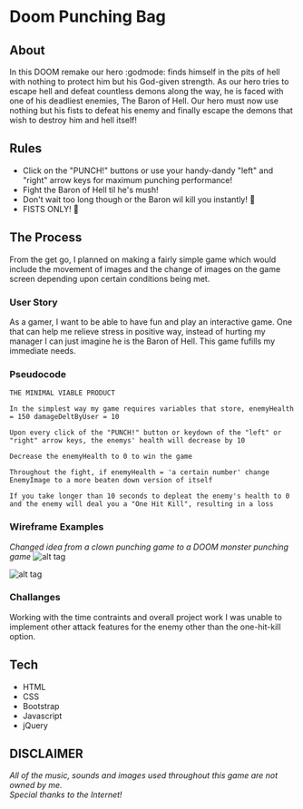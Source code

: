 # Doom Punching Bag

## About

In this DOOM remake our hero :godmode: finds himself in the pits of hell with nothing to protect him but his God-given strength. As our hero tries to escape hell and defeat countless demons along the way, he is faced with one of his deadliest enemies, The Baron of Hell. Our hero must now use nothing but his fists to defeat his enemy and finally escape the demons that wish to destroy him and hell itself!

## Rules

* Click on the "PUNCH!" buttons or use your handy-dandy "left" and "right" arrow keys for maximum punching performance!
* Fight the Baron of Hell til he's mush!
* Don't wait too long though or the Baron wil kill you instantly! :japanese_goblin:
* FISTS ONLY! :facepunch:

## The Process

From the get go, I planned on making a fairly simple game which would include the movement of images and the change of images on the game screen depending upon certain conditions being met.

### User Story
As a gamer, I want to be able to have fun and play an interactive game. One that can help me relieve stress in positive way, instead of 
hurting my manager I can just imagine he is the Baron of Hell. This game fufills my immediate needs.

### Pseudocode
```
THE MINIMAL VIABLE PRODUCT

In the simplest way my game requires variables that store, enemyHealth = 150 damageDeltByUser = 10

Upon every click of the "PUNCH!" button or keydown of the "left" or "right" arrow keys, the enemys' health will decrease by 10

Decrease the enemyHealth to 0 to win the game

Throughout the fight, if enemyHealth = 'a certain number' change EnemyImage to a more beaten down version of itself

If you take longer than 10 seconds to depleat the enemy's health to 0 and the enemy will deal you a "One Hit Kill", resulting in a loss
```
### Wireframe Examples
*Changed idea from a clown punching game to a DOOM monster punching game*
![alt tag](http://i.imgur.com/aFB5RyEl.jpg)

![alt tag](http://i.imgur.com/quZwWJFl.jpg)

### Challanges
Working with the time contraints and overall project work I was unable to implement other attack features for the enemy other than the one-hit-kill option.

## Tech

* HTML
* CSS
* Bootstrap
* Javascript
* jQuery

## DISCLAIMER

*All of the music, sounds and images used throughout this game are not owned by me.<br />
Special thanks to the Internet!*
